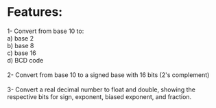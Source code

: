 # Features:
1- Convert from base 10 to:
<br/>
a) base 2
<br/>
b) base 8
<br/>
c) base 16
<br/>
d) BCD code
<br/>
<br/>
2- Convert from base 10 to a signed base with 16 bits (2's complement)
<br/>
<br/>
3- Convert a real decimal number to float and double, showing the respective bits for sign, exponent, biased exponent, and fraction.






